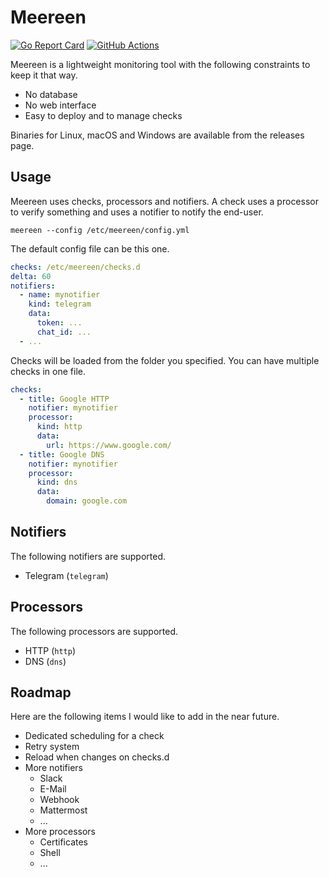 # Meereen

[![Go Report Card](https://goreportcard.com/badge/github.com/aerialls/meereen)](https://goreportcard.com/report/github.com/aerialls/meereen)
[![GitHub Actions](https://github.com/aerialls/meereen/workflows/Test/badge.svg)](https://github.com/aerialls/meereen/actions?query=workflow%3ATest)

Meereen is a lightweight monitoring tool with the following constraints to keep it that way.

* No database
* No web interface
* Easy to deploy and to manage checks

Binaries for Linux, macOS and Windows are available from the releases page.

## Usage

Meereen uses checks, processors and notifiers. A check uses a processor to verify something and uses a notifier to notify the end-user.

```
meereen --config /etc/meereen/config.yml
```

The default config file can be this one.

```yaml
checks: /etc/meereen/checks.d
delta: 60
notifiers:
  - name: mynotifier
    kind: telegram
    data:
      token: ...
      chat_id: ...
  - ...
```

Checks will be loaded from the folder you specified. You can have multiple checks in one file.

```yaml
checks:
  - title: Google HTTP
    notifier: mynotifier
    processor:
      kind: http
      data:
        url: https://www.google.com/
  - title: Google DNS
    notifier: mynotifier
    processor:
      kind: dns
      data:
        domain: google.com
```

## Notifiers

The following notifiers are supported.

- Telegram (`telegram`)

## Processors

The following processors are supported.

- HTTP (`http`)
- DNS (`dns`)

## Roadmap

Here are the following items I would like to add in the near future.

* Dedicated scheduling for a check
* Retry system
* Reload when changes on checks.d
* More notifiers
  * Slack
  * E-Mail
  * Webhook
  * Mattermost
  * ...
* More processors
  * Certificates
  * Shell
  * ...
